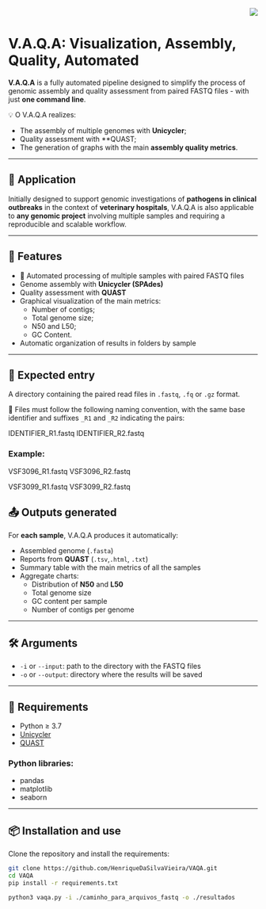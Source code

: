 <p align="right">
  <img src="https://github.com/user-attachments/assets/a3b067ad-732b-42cb-9331-c6f74ec7c061">
</p>



# V.A.Q.A: Visualization, Assembly, Quality, Automated

**V.A.Q.A** is a fully automated pipeline designed to simplify the process of genomic assembly and quality assessment from paired FASTQ files - with just **one command line**.

💡 O V.A.Q.A realizes:
- The assembly of multiple genomes with **Unicycler**;
- Quality assessment with **QUAST;
- The generation of graphs with the main **assembly quality metrics**.

---

## 🧬 Application

Initially designed to support genomic investigations of **pathogens in clinical outbreaks** in the context of **veterinary hospitals**, V.A.Q.A is also applicable to **any genomic project** involving multiple samples and requiring a reproducible and scalable workflow.

---

## 🚀 Features

- 🔁 Automated processing of multiple samples with paired FASTQ files  
- Genome assembly with **Unicycler (SPAdes)**  
- Quality assessment with **QUAST**  
- Graphical visualization of the main metrics:
  - Number of contigs;
  - Total genome size;
  - N50 and L50;
  - GC Content.
- Automatic organization of results in folders by sample  

---

## 📂 Expected entry

A directory containing the paired read files in `.fastq`, `.fq` or `.gz` format.

📌 Files must follow the following naming convention, with the same base identifier and suffixes `_R1` and `_R2` indicating the pairs:

IDENTIFIER_R1.fastq IDENTIFIER_R2.fastq

### Example:

VSF3096_R1.fastq VSF3096_R2.fastq

VSF3099_R1.fastq VSF3099_R2.fastq

## 📤 Outputs generated

For **each sample**, V.A.Q.A produces it automatically:

- Assembled genome (`.fasta`)  
- Reports from **QUAST** (`.tsv`,`.html`, `.txt`)  
- Summary table with the main metrics of all the samples  
- Aggregate charts:
  - Distribution of **N50** and **L50**
  - Total genome size
  - GC content per sample
  - Number of contigs per genome
    
---

## 🛠️ Arguments

- `-i` or `--input`: path to the directory with the FASTQ files
- `-o` or `--output`: directory where the results will be saved

---

## 🧪 Requirements

- Python ≥ 3.7  
- [Unicycler](https://github.com/rrwick/Unicycler)  
- [QUAST](https://github.com/ablab/quast)  

### Python libraries:
- pandas  
- matplotlib  
- seaborn  

---

## 📦 Installation and use

Clone the repository and install the requirements:

```bash
git clone https://github.com/HenriqueDaSilvaVieira/VAQA.git
cd VAQA
pip install -r requirements.txt

python3 vaqa.py -i ./caminho_para_arquivos_fastq -o ./resultados


